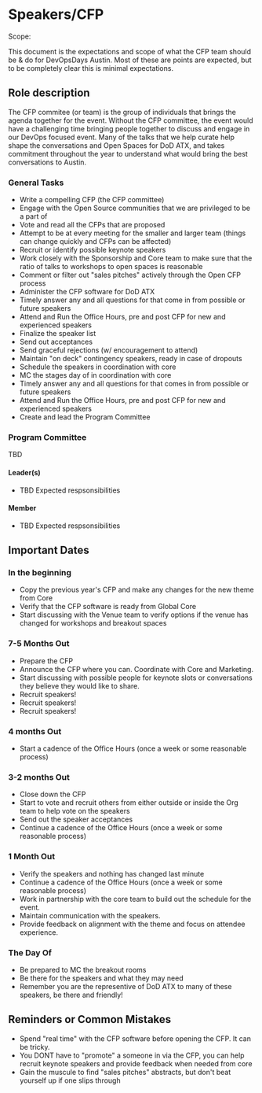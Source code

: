 # Speakers/CFP

Scope:

This document is the expectations and scope of what the CFP team should be & do for DevOpsDays Austin.
Most of these are points are expected, but to be completely clear this is minimal expectations.

## Role description

The CFP commitee (or team) is the group of individuals that brings the agenda together for the event. Without
the CFP committee, the event would have a challenging time bringing people together to discuss and engage
in our DevOps focused event. Many of the talks that we help curate help shape the conversations and
Open Spaces for DoD ATX, and takes commitment throughout the year to understand what would bring the
best conversations to Austin.

### General Tasks

* Write a compelling CFP (the CFP committee)
* Engage with the Open Source communities that we are privileged to be a part of
* Vote and read all the CFPs that are proposed
* Attempt to be at every meeting for the smaller and larger team (things can change quickly and CFPs can be affected)
* Recruit or identify possible keynote speakers
* Work closely with the Sponsorship and Core team to make sure that the ratio of talks to workshops to open spaces is reasonable
* Comment or filter out "sales pitches" actively through the Open CFP process
* Administer the CFP software for DoD ATX
* Timely answer any and all questions for that come in from possible or future speakers
* Attend and Run the Office Hours, pre and post CFP for new and experienced speakers
* Finalize the speaker list
* Send out acceptances
* Send graceful rejections (w/ encouragement to attend)
* Maintain "on deck" contingency speakers, ready in case of dropouts
* Schedule the speakers in coordination with core
* MC the stages day of in coordination with core
* Timely answer any and all questions for that comes in from possible or future speakers
* Attend and Run the Office Hours, pre and post CFP for new and experienced speakers
* Create and lead the Program Committee

### Program Committee

TBD

#### Leader(s)
- TBD Expected respsonsibilities

#### Member
- TBD Expected respsonsibilities

## Important Dates

### In the beginning

* Copy the previous year's CFP and make any changes for the new theme from Core
* Verify that the CFP software is ready from Global Core
* Start discussing with the Venue team to verify options if the venue has changed for workshops and breakout spaces

### 7-5 Months Out

* Prepare the CFP
* Announce the CFP where you can. Coordinate with Core and Marketing.
* Start discussing with possible people for keynote slots or conversations they believe they would like to share.
* Recruit speakers!
* Recruit speakers!
* Recruit speakers!

### 4 months Out

* Start a cadence of the Office Hours (once a week or some reasonable process)

### 3-2 months Out

* Close down the CFP
* Start to vote and recruit others from either outside or inside the Org team to help vote on the speakers
* Send out the speaker acceptances
* Continue a cadence of the Office Hours (once a week or some reasonable process)

### 1 Month Out

* Verify the speakers and nothing has changed last minute
* Continue a cadence of the Office Hours (once a week or some reasonable process)
* Work in partnership with the core team to build out the schedule for the event.
* Maintain communication with the speakers.
* Provide feedback on alignment with the theme and focus on attendee experience.

### The Day Of

* Be prepared to MC the breakout rooms
* Be there for the speakers and what they may need
* Remember you are the representive of DoD ATX to many of these speakers, be there and friendly!

## Reminders or Common Mistakes

* Spend "real time" with the CFP software before opening the CFP. It can be tricky.
* You DONT have to "promote" a someone in via the CFP, you can help recruit keynote speakers and provide feedback when needed from core
* Gain the muscule to find "sales pitches" abstracts, but don't beat yourself up if one slips through
